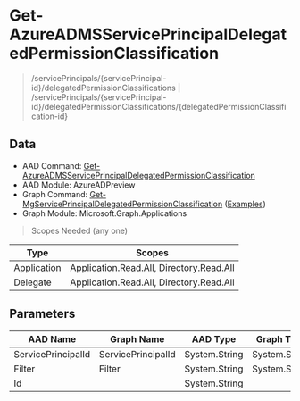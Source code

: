 # Get-AzureADMSServicePrincipalDelegatedPermissionClassification

> /servicePrincipals/{servicePrincipal-id}/delegatedPermissionClassifications | /servicePrincipals/{servicePrincipal-id}/delegatedPermissionClassifications/{delegatedPermissionClassification-id}

## Data

+ AAD Command: [Get-AzureADMSServicePrincipalDelegatedPermissionClassification](https://docs.microsoft.com/en-us/powershell/module/AzureADPreview/Get-AzureADMSServicePrincipalDelegatedPermissionClassification)
+ AAD Module: AzureADPreview
+ Graph Command: [Get-MgServicePrincipalDelegatedPermissionClassification](https://docs.microsoft.com/en-us/powershell/module/Microsoft.Graph.Applications/Get-MgServicePrincipalDelegatedPermissionClassification) ([Examples](https://github.com/orgs/msgraph/discussions?discussions_q=Get-MgServicePrincipalDelegatedPermissionClassification))
+ Graph Module: Microsoft.Graph.Applications

> Scopes Needed (any one)

|Type|Scopes|
|---|---|
|Application|Application.Read.All, Directory.Read.All|
|Delegate|Application.Read.All, Directory.Read.All|

## Parameters

|AAD Name|Graph Name|AAD Type|Graph Type|Infos|
|---|---|---|---|---|
|ServicePrincipalId|ServicePrincipalId|System.String|System.String||
|Filter|Filter|System.String|System.String||
|Id||System.String|||


